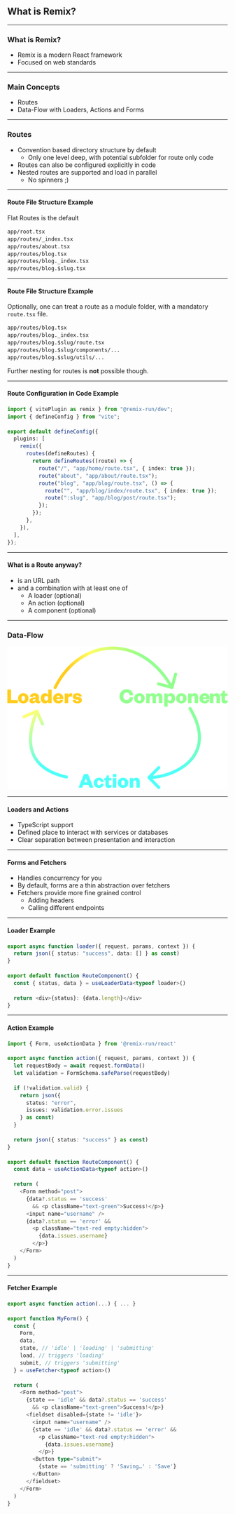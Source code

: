 ## What is Remix?

---

### What is Remix?

- Remix is a modern React framework
- Focused on web standards

---

### Main Concepts

- Routes
- Data-Flow with Loaders, Actions and Forms

---

### Routes

- Convention based directory structure by default
  - Only one level deep, with potential subfolder for route only code
- Routes can also be configured explicitly in code
- Nested routes are supported and load in parallel
  - No spinners ;)

---

#### Route File Structure Example

Flat Routes is the default

```txt [1|2|3|4-6]
app/root.tsx
app/routes/_index.tsx
app/routes/about.tsx
app/routes/blog.tsx
app/routes/blog._index.tsx
app/routes/blog.$slug.tsx
```

---

#### Route File Structure Example

Optionally, one can treat a route as a module folder, with a mandatory `route.tsx` file.

```txt [3-5]
app/routes/blog.tsx
app/routes/blog._index.tsx
app/routes/blog.$slug/route.tsx
app/routes/blog.$slug/components/...
app/routes/blog.$slug/utils/...
```

Further nesting for routes is **not** possible though.

---

#### Route Configuration in Code Example

```typescript [1-19|7-16]
import { vitePlugin as remix } from "@remix-run/dev";
import { defineConfig } from "vite";

export default defineConfig({
  plugins: [
    remix({
      routes(defineRoutes) {
        return defineRoutes((route) => {
          route("/", "app/home/route.tsx", { index: true });
          route("about", "app/about/route.tsx");
          route("blog", "app/blog/route.tsx", () => {
            route("", "app/blog/index/route.tsx", { index: true });
            route(":slug", "app/blog/post/route.tsx");
          });
        });
      },
    }),
  ],
});
```

---

#### What is a Route anyway?

- is an URL path
- and a combination with at least one of
  - A loader (optional)
  - An action (optional)
  - A component (optional)

---

### Data-Flow

![Remix Data-Flow](/assets/remix-dataflow.png)

---

#### Loaders and Actions

- TypeScript support
- Defined place to interact with services or databases
- Clear separation between presentation and interaction

---

#### Forms and Fetchers

- Handles concurrency for you
- By default, forms are a thin abstraction over fetchers
- Fetchers provide more fine grained control
  - Adding headers
  - Calling different endpoints

---

#### Loader Example

```typescript [1-3|5-9]
export async function loader({ request, params, context }) {
  return json({ status: "success", data: [] } as const)
}

export default function RouteComponent() {
  const { status, data } = useLoaderData<typeof loader>()

  return <div>{status}: {data.length}</div>
}
```

---

#### Action Example

```typescript [3-15|17-31]
import { Form, useActionData } from '@remix-run/react'

export async function action({ request, params, context }) {
  let requestBody = await request.formData()
  let validation = FormSchema.safeParse(requestBody)

  if (!validation.valid) {
    return json({
      status: "error",
      issues: validation.error.issues
    } as const)
  }

  return json({ status: "success" } as const)
}

export default function RouteComponent() {
  const data = useActionData<typeof action>()

  return (
    <Form method="post">
      {data?.status == 'success'
        && <p className="text-green">Success!</p>}
      <input name="username" />
      {data?.status == 'error' &&
        <p className="text-red empty:hidden">
          {data.issues.username}
        </p>}
    </Form>
  )
}
```

---

#### Fetcher Example

```typescript [4-9|5|6|7|8|9|12-27|14,18|16|22-24]
export async function action(...) { ... }

export function MyForm() {
  const {
    Form,
    data,
    state, // 'idle' | 'loading' | 'submitting'
    load, // triggers 'loading'
    submit, // triggers 'submitting'
  } = useFetcher<typeof action>()

  return (
    <Form method="post">
      {state == 'idle' && data?.status == 'success'
        && <p className="text-green">Success!</p>}
      <fieldset disabled={state != 'idle'}>
        <input name="username" />
        {state == 'idle' && data?.status == 'error' &&
          <p className="text-red empty:hidden">
            {data.issues.username}
          </p>}
        <Button type="submit">
          {state == 'submitting' ? 'Saving…' : 'Save'}
        </Button>
      </fieldset>
    </Form>
  )
}
```
